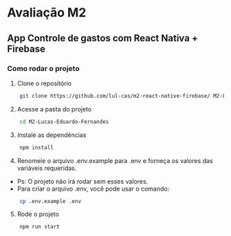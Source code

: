 # Avaliação M2
## App Controle de gastos com React Nativa + Firebase


### Como rodar o projeto
1. Clone o repositório
```bash
    git clone https://github.com/lul-cas/m2-react-native-firebase/ M2-Lucas-Eduardo-Fernandes
```

2. Acesse a pasta do projeto
```bash
    cd M2-Lucas-Eduardo-Fernandes
```

3. Instale as dependências
```bash
    npm install
```

4. Renomeie o arquivo .env.example para .env e forneça os valores das variáveis requeridas.
- Ps: O projeto não irá rodar sem esses valores.
- Para criar o arquivo .env, você pode usar o comando:
```bash
    cp .env.example .env
```

5. Rode o projeto
```bash
    npm run start
```
